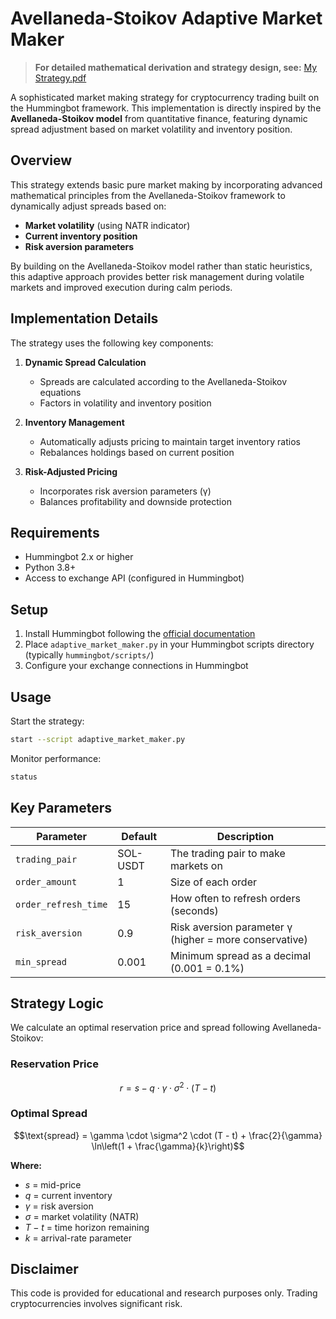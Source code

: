 # Avellaneda-Stoikov Adaptive Market Maker

> **For detailed mathematical derivation and strategy design, see:** [My Strategy.pdf](./My%20Strategy.pdf)

A sophisticated market making strategy for cryptocurrency trading built on the Hummingbot framework. This implementation is directly inspired by the **Avellaneda-Stoikov model** from quantitative finance, featuring dynamic spread adjustment based on market volatility and inventory position.

## Overview

This strategy extends basic pure market making by incorporating advanced mathematical principles from the Avellaneda-Stoikov framework to dynamically adjust spreads based on:

- **Market volatility** (using NATR indicator)
- **Current inventory position**
- **Risk aversion parameters**

By building on the Avellaneda-Stoikov model rather than static heuristics, this adaptive approach provides better risk management during volatile markets and improved execution during calm periods.

## Implementation Details

The strategy uses the following key components:

1. **Dynamic Spread Calculation**
   - Spreads are calculated according to the Avellaneda-Stoikov equations
   - Factors in volatility and inventory position

2. **Inventory Management**
   - Automatically adjusts pricing to maintain target inventory ratios
   - Rebalances holdings based on current position

3. **Risk-Adjusted Pricing**
   - Incorporates risk aversion parameters (γ)
   - Balances profitability and downside protection

## Requirements

- Hummingbot 2.x or higher
- Python 3.8+
- Access to exchange API (configured in Hummingbot)

## Setup

1. Install Hummingbot following the [official documentation](https://docs.hummingbot.org/installation/)
2. Place `adaptive_market_maker.py` in your Hummingbot scripts directory (typically `hummingbot/scripts/`)
3. Configure your exchange connections in Hummingbot

## Usage

Start the strategy:
```bash
start --script adaptive_market_maker.py
```

Monitor performance:
```bash
status
```

## Key Parameters

| Parameter            | Default  | Description                                            |
|----------------------|----------|--------------------------------------------------------|
| `trading_pair`       | SOL-USDT | The trading pair to make markets on                    |
| `order_amount`       | 1        | Size of each order                                     |
| `order_refresh_time` | 15       | How often to refresh orders (seconds)                  |
| `risk_aversion`      | 0.9      | Risk aversion parameter γ (higher = more conservative) |
| `min_spread`         | 0.001    | Minimum spread as a decimal (0.001 = 0.1%)             |

## Strategy Logic

We calculate an optimal reservation price and spread following Avellaneda-Stoikov:

### Reservation Price
$$r = s - q \cdot \gamma \cdot \sigma^2 \cdot (T - t)$$

### Optimal Spread
$$\text{spread} = \gamma \cdot \sigma^2 \cdot (T - t) + \frac{2}{\gamma} \ln\left(1 + \frac{\gamma}{k}\right)$$

**Where:**
- $s$ = mid-price
- $q$ = current inventory
- $\gamma$ = risk aversion
- $\sigma$ = market volatility (NATR)
- $T - t$ = time horizon remaining
- $k$ = arrival-rate parameter

## Disclaimer

This code is provided for educational and research purposes only. Trading cryptocurrencies involves significant risk.
